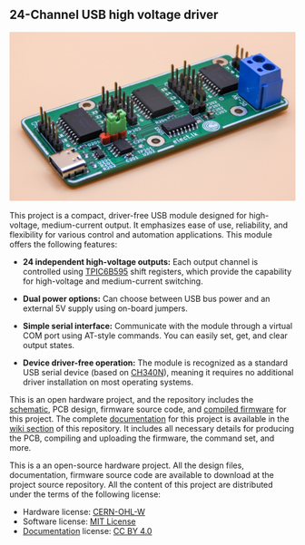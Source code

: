 ## 24-Channel USB high voltage driver

![Prototype build of the 24-channel USB high voltage driver.](https://raw.githubusercontent.com/dilshan/24ch-usb-high-voltage-driver/refs/heads/main/resources/24ch-relay-driver.jpg)

This project is a compact, driver-free USB module designed for high-voltage, medium-current output. It emphasizes ease of use, reliability, and flexibility for various control and automation applications. This module offers the following features:

- **24 independent high-voltage outputs:** Each output channel is controlled using [TPIC6B595](https://www.ti.com/lit/ds/symlink/tpic6b595.pdf) shift registers, which provide the capability for high-voltage and medium-current switching.

- **Dual power options:** Can choose between USB bus power and an external 5V supply using on-board jumpers.

- **Simple serial interface:** Communicate with the module through a virtual COM port using AT-style commands. You can easily set, get, and clear output states.

- **Device driver-free operation:** The module is recognized as a standard USB serial device (based on [CH340N](https://aitendo3.sakura.ne.jp/aitendo_data/product_img/ic/inteface/CH340N/ch340n.pdf)), meaning it requires no additional driver installation on most operating systems.

This is an open hardware project, and the repository includes the [schematic](https://github.com/dilshan/24ch-usb-high-voltage-driver/blob/main/design/24-ch-relay-driver-kicad.pdf), PCB design, firmware source code, and [compiled firmware](https://github.com/dilshan/24ch-usb-high-voltage-driver/releases) for this project. The complete [documentation](https://github.com/dilshan/24ch-usb-high-voltage-driver/wiki) for this project is available in the [wiki section](https://github.com/dilshan/24ch-usb-high-voltage-driver/wiki) of this repository. It includes all necessary details for producing the PCB, compiling and uploading the firmware, the command set, and more.

This is a an open-source hardware project. All the design files, documentation, firmware source code are available to download at the project source repository. All the content of this project are distributed under the terms of the following license:

 - Hardware license: [CERN-OHL-W](https://opensource.org/license/cern-ohl-w)
 - Software license: [MIT License](https://github.com/dilshan/24ch-usb-high-voltage-driver/blob/main/LICENSE)
 - [Documentation](https://github.com/dilshan/24ch-usb-high-voltage-driver/wiki) license: [CC BY 4.0](https://creativecommons.org/licenses/by/4.0)
